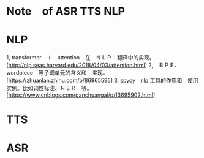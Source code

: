 # Note　of ASR TTS NLP



# NLP
  1, transformer　＋　attention　在　ＮＬＰ：翻译中的实现。　 [http://nlp.seas.harvard.edu/2018/04/03/attention.html]
  2,　ＢＰＥ、wordpiece　等子词单元的含义和　实现。　[https://zhuanlan.zhihu.com/p/86965595]
  3, spycy　nlp 工具的作用和　使用实例。比如词性标注、ＮＥＲ　等。　[https://www.cnblogs.com/panchuangai/p/13695902.html]
  
  
  
  
# TTS







# ASR





























